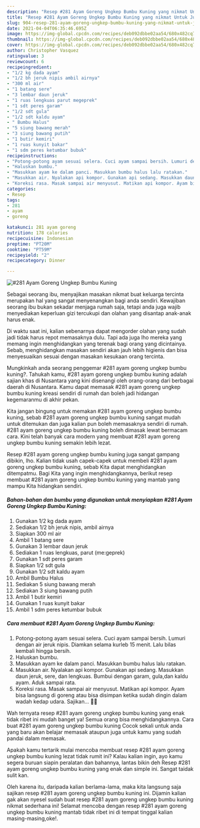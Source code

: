 ```yaml
---
description: "Resep #281 Ayam Goreng Ungkep Bumbu Kuning yang nikmat Untuk Jualan"
title: "Resep #281 Ayam Goreng Ungkep Bumbu Kuning yang nikmat Untuk Jualan"
slug: 904-resep-281-ayam-goreng-ungkep-bumbu-kuning-yang-nikmat-untuk-jualan
date: 2021-04-04T06:35:46.695Z
image: https://img-global.cpcdn.com/recipes/deb092dbbe02aa54/680x482cq70/281-ayam-goreng-ungkep-bumbu-kuning-foto-resep-utama.jpg
thumbnail: https://img-global.cpcdn.com/recipes/deb092dbbe02aa54/680x482cq70/281-ayam-goreng-ungkep-bumbu-kuning-foto-resep-utama.jpg
cover: https://img-global.cpcdn.com/recipes/deb092dbbe02aa54/680x482cq70/281-ayam-goreng-ungkep-bumbu-kuning-foto-resep-utama.jpg
author: Christopher Vasquez
ratingvalue: 3
reviewcount: 6
recipeingredient:
- "1/2 kg dada ayam"
- "1/2 bh jeruk nipis ambil airnya"
- "300 ml air"
- "1 batang sere"
- "3 lembar daun jeruk"
- "1 ruas lengkuas parut megeprek"
- "1 sdt peres garam"
- "1/2 sdt gula"
- "1/2 sdt kaldu ayam"
- " Bumbu Halus"
- "5 siung bawang merah"
- "3 siung bawang putih"
- "1 butir kemiri"
- "1 ruas kunyit bakar"
- "1 sdm peres ketumbar bubuk"
recipeinstructions:
- "Potong-potong ayam sesuai selera. Cuci ayam sampai bersih. Lumuri dengan air jeruk nipis. Diamkan selama kurleb 15 menit. Lalu bilas kembali hingga bersih."
- "Haluskan bumbu."
- "Masukkan ayam ke dalam panci. Masukkan bumbu halus lalu ratakan."
- "Masukkan air. Nyalakan api kompor. Gunakan api sedang. Masukkan daun jeruk, sere, dan lengkuas. Bumbui dengan garam, gula,dan kaldu ayam. Aduk sampai rata."
- "Koreksi rasa. Masak sampai air menyusut. Matikan api kompor. Ayam bisa langsung di goreng atau bisa disimpan ketika sudah dingin dalam wadah kedap udara. Sajikan... 👩‍🍳"
categories:
- Resep
tags:
- 281
- ayam
- goreng

katakunci: 281 ayam goreng 
nutrition: 178 calories
recipecuisine: Indonesian
preptime: "PT20M"
cooktime: "PT59M"
recipeyield: "2"
recipecategory: Dinner

---
```



![#281 Ayam Goreng Ungkep Bumbu Kuning](https://img-global.cpcdn.com/recipes/deb092dbbe02aa54/680x482cq70/281-ayam-goreng-ungkep-bumbu-kuning-foto-resep-utama.jpg)

Sebagai seorang ibu, menyajikan masakan nikmat buat keluarga tercinta merupakan hal yang sangat menyenangkan bagi anda sendiri. Kewajiban seorang ibu bukan sekadar menjaga rumah saja, tetapi anda juga wajib menyediakan keperluan gizi tercukupi dan olahan yang disantap anak-anak harus enak.

Di waktu  saat ini, kalian sebenarnya dapat mengorder olahan yang sudah jadi tidak harus repot memasaknya dulu. Tapi ada juga lho mereka yang memang ingin menghidangkan yang terenak bagi orang yang dicintainya. Sebab, menghidangkan masakan sendiri akan jauh lebih higienis dan bisa menyesuaikan sesuai dengan masakan kesukaan orang tercinta. 



Mungkinkah anda seorang penggemar #281 ayam goreng ungkep bumbu kuning?. Tahukah kamu, #281 ayam goreng ungkep bumbu kuning adalah sajian khas di Nusantara yang kini disenangi oleh orang-orang dari berbagai daerah di Nusantara. Kamu dapat memasak #281 ayam goreng ungkep bumbu kuning kreasi sendiri di rumah dan boleh jadi hidangan kegemaranmu di akhir pekan.

Kita jangan bingung untuk memakan #281 ayam goreng ungkep bumbu kuning, sebab #281 ayam goreng ungkep bumbu kuning sangat mudah untuk ditemukan dan juga kalian pun boleh memasaknya sendiri di rumah. #281 ayam goreng ungkep bumbu kuning boleh dimasak lewat bermacam cara. Kini telah banyak cara modern yang membuat #281 ayam goreng ungkep bumbu kuning semakin lebih lezat.

Resep #281 ayam goreng ungkep bumbu kuning juga sangat gampang dibikin, lho. Kalian tidak usah capek-capek untuk membeli #281 ayam goreng ungkep bumbu kuning, sebab Kita dapat menghidangkan ditempatmu. Bagi Kita yang ingin menghidangkannya, berikut resep membuat #281 ayam goreng ungkep bumbu kuning yang mantab yang mampu Kita hidangkan sendiri.

<!--inarticleads1-->

##### Bahan-bahan dan bumbu yang digunakan untuk menyiapkan #281 Ayam Goreng Ungkep Bumbu Kuning:

1. Gunakan 1/2 kg dada ayam
1. Sediakan 1/2 bh jeruk nipis, ambil airnya
1. Siapkan 300 ml air
1. Ambil 1 batang sere
1. Gunakan 3 lembar daun jeruk
1. Sediakan 1 ruas lengkuas, parut (me:geprek)
1. Gunakan 1 sdt peres garam
1. Siapkan 1/2 sdt gula
1. Gunakan 1/2 sdt kaldu ayam
1. Ambil  Bumbu Halus
1. Sediakan 5 siung bawang merah
1. Sediakan 3 siung bawang putih
1. Ambil 1 butir kemiri
1. Gunakan 1 ruas kunyit bakar
1. Ambil 1 sdm peres ketumbar bubuk




<!--inarticleads2-->

##### Cara membuat #281 Ayam Goreng Ungkep Bumbu Kuning:

1. Potong-potong ayam sesuai selera. Cuci ayam sampai bersih. Lumuri dengan air jeruk nipis. Diamkan selama kurleb 15 menit. Lalu bilas kembali hingga bersih.
1. Haluskan bumbu.
1. Masukkan ayam ke dalam panci. Masukkan bumbu halus lalu ratakan.
1. Masukkan air. Nyalakan api kompor. Gunakan api sedang. Masukkan daun jeruk, sere, dan lengkuas. Bumbui dengan garam, gula,dan kaldu ayam. Aduk sampai rata.
1. Koreksi rasa. Masak sampai air menyusut. Matikan api kompor. Ayam bisa langsung di goreng atau bisa disimpan ketika sudah dingin dalam wadah kedap udara. Sajikan... 👩‍🍳




Wah ternyata resep #281 ayam goreng ungkep bumbu kuning yang enak tidak ribet ini mudah banget ya! Semua orang bisa menghidangkannya. Cara buat #281 ayam goreng ungkep bumbu kuning Cocok sekali untuk anda yang baru akan belajar memasak ataupun juga untuk kamu yang sudah pandai dalam memasak.

Apakah kamu tertarik mulai mencoba membuat resep #281 ayam goreng ungkep bumbu kuning lezat tidak rumit ini? Kalau kalian ingin, ayo kamu segera buruan siapin peralatan dan bahannya, lantas bikin deh Resep #281 ayam goreng ungkep bumbu kuning yang enak dan simple ini. Sangat taidak sulit kan. 

Oleh karena itu, daripada kalian berlama-lama, maka kita langsung saja sajikan resep #281 ayam goreng ungkep bumbu kuning ini. Dijamin kalian gak akan nyesel sudah buat resep #281 ayam goreng ungkep bumbu kuning nikmat sederhana ini! Selamat mencoba dengan resep #281 ayam goreng ungkep bumbu kuning mantab tidak ribet ini di tempat tinggal kalian masing-masing,oke!.

